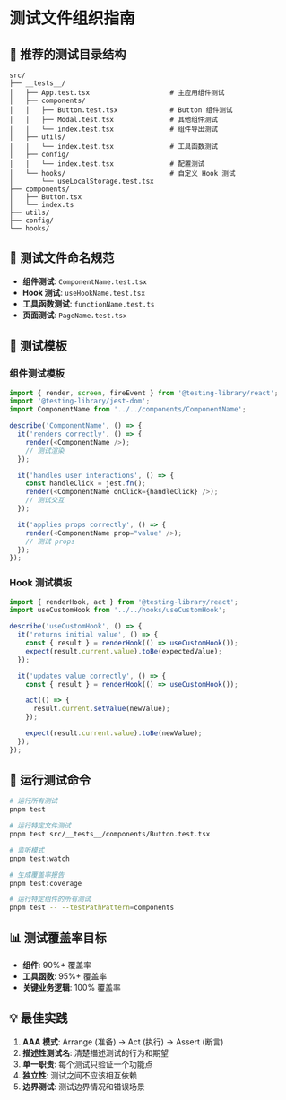 # 测试文件组织指南

## 📁 推荐的测试目录结构

```
src/
├── __tests__/
│   ├── App.test.tsx                    # 主应用组件测试
│   ├── components/
│   │   ├── Button.test.tsx             # Button 组件测试
│   │   ├── Modal.test.tsx              # 其他组件测试
│   │   └── index.test.tsx              # 组件导出测试
│   ├── utils/
│   │   └── index.test.tsx              # 工具函数测试
│   ├── config/
│   │   └── index.test.tsx              # 配置测试
│   └── hooks/                          # 自定义 Hook 测试
│       └── useLocalStorage.test.tsx
├── components/
│   ├── Button.tsx
│   └── index.ts
├── utils/
├── config/
└── hooks/
```

## 🎯 测试文件命名规范

- **组件测试**: `ComponentName.test.tsx`
- **Hook 测试**: `useHookName.test.tsx`
- **工具函数测试**: `functionName.test.ts`
- **页面测试**: `PageName.test.tsx`

## 📝 测试模板

### 组件测试模板

```typescript
import { render, screen, fireEvent } from '@testing-library/react';
import '@testing-library/jest-dom';
import ComponentName from '../../components/ComponentName';

describe('ComponentName', () => {
  it('renders correctly', () => {
    render(<ComponentName />);
    // 测试渲染
  });

  it('handles user interactions', () => {
    const handleClick = jest.fn();
    render(<ComponentName onClick={handleClick} />);
    // 测试交互
  });

  it('applies props correctly', () => {
    render(<ComponentName prop="value" />);
    // 测试 props
  });
});
```

### Hook 测试模板

```typescript
import { renderHook, act } from '@testing-library/react';
import useCustomHook from '../../hooks/useCustomHook';

describe('useCustomHook', () => {
  it('returns initial value', () => {
    const { result } = renderHook(() => useCustomHook());
    expect(result.current.value).toBe(expectedValue);
  });

  it('updates value correctly', () => {
    const { result } = renderHook(() => useCustomHook());

    act(() => {
      result.current.setValue(newValue);
    });

    expect(result.current.value).toBe(newValue);
  });
});
```

## 🚀 运行测试命令

```bash
# 运行所有测试
pnpm test

# 运行特定文件测试
pnpm test src/__tests__/components/Button.test.tsx

# 监听模式
pnpm test:watch

# 生成覆盖率报告
pnpm test:coverage

# 运行特定组件的所有测试
pnpm test -- --testPathPattern=components
```

## 📊 测试覆盖率目标

- **组件**: 90%+ 覆盖率
- **工具函数**: 95%+ 覆盖率
- **关键业务逻辑**: 100% 覆盖率

## 💡 最佳实践

1. **AAA 模式**: Arrange (准备) → Act (执行) → Assert (断言)
2. **描述性测试名**: 清楚描述测试的行为和期望
3. **单一职责**: 每个测试只验证一个功能点
4. **独立性**: 测试之间不应该相互依赖
5. **边界测试**: 测试边界情况和错误场景

